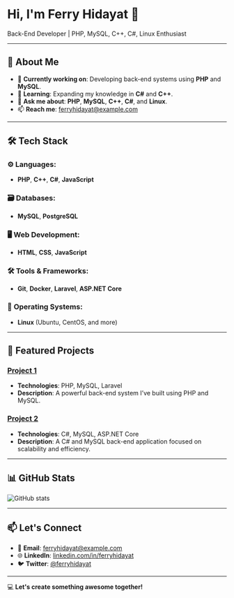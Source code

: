 # Hi, I'm **Ferry Hidayat** 👋

Back-End Developer | PHP, MySQL, C++, C#, Linux Enthusiast

---

## 🚀 About Me

- 🔭 **Currently working on**: Developing back-end systems using **PHP** and **MySQL**.
- 🌱 **Learning**: Expanding my knowledge in **C#** and **C++**.
- 💬 **Ask me about**: **PHP**, **MySQL**, **C++**, **C#**, and **Linux**.
- 📫 **Reach me**: [ferryhidayat@example.com](mailto:ferryhidayat@example.com)

---

## 🛠️ Tech Stack

### ⚙️ **Languages**:
- **PHP**, **C++**, **C#**, **JavaScript**

### 🗃️ **Databases**:
- **MySQL**, **PostgreSQL**

### 🖥️ **Web Development**:
- **HTML**, **CSS**, **JavaScript**

### 🛠️ **Tools & Frameworks**:
- **Git**, **Docker**, **Laravel**, **ASP.NET Core**

### 🐧 **Operating Systems**:
- **Linux** (Ubuntu, CentOS, and more)

---

## 📂 Featured Projects

### [**Project 1**](https://github.com/username/project1)
- **Technologies**: PHP, MySQL, Laravel
- **Description**: A powerful back-end system I’ve built using PHP and MySQL.

### [**Project 2**](https://github.com/username/project2)
- **Technologies**: C#, MySQL, ASP.NET Core
- **Description**: A C# and MySQL back-end application focused on scalability and efficiency.

---

## 📊 GitHub Stats

![GitHub stats](https://github-readme-stats.vercel.app/api?username=ferryhidayat&show_icons=true&theme=tokyonight)

---

## 📫 Let's Connect

- 📧 **Email**: [ferryhidayat@example.com](mailto:ferryhidayat@example.com)
- 🌐 **LinkedIn**: [linkedin.com/in/ferryhidayat](https://linkedin.com/in/ferryhidayat)
- 🐦 **Twitter**: [@ferryhidayat](https://twitter.com/ferryhidayat)

---

💻 **Let's create something awesome together!**
